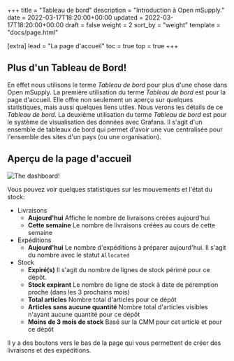 +++
title = "Tableau de bord"
description = "Introduction à Open mSupply."
date = 2022-03-17T18:20:00+00:00
updated = 2022-03-17T18:20:00+00:00
draft = false
weight = 2
sort_by = "weight"
template = "docs/page.html"

[extra]
lead = "La page d'accueil"
toc = true
top = true
+++

## Plus d'un Tableau de Bord!

En effet nous utilisons le terme _Tableau de bord_ pour plus d'une chose dans Open mSupply.
La première utilisation du terme _Tableau de bord_ est pour la page d'accueil. Elle offre non seulement un aperçu sur quelques statistiques, mais aussi quelques liens utiles. Nous verons les détails de ce _Tableau de bord_. 
La deuxième utilisation du terme _Tableau de bord_ est pour le système de visualisation des données avec Grafana. Il s'agit d'un ensemble de tableaux de bord qui permet d'avoir une vue centralisée pour l'ensemble des sites d'un pays (ou une organisation).

## Aperçu de la page d'accueil

![The dashboard!](/docs/introduction/images/dashboard_fr.png)

Vous pouvez voir quelques statistiques sur les mouvements et l'état du stock:

- Livraisons
  - **Aujourd'hui** Affiche le nombre de livraisons créées aujourd'hui
  - **Cette semaine** Le nombre de livraisons créées au cours de cette semaine
- Expéditions
  - **Aujourd'hui** Le nombre d'expéditions à préparer aujourd'hui. Il s'agit du nombre avec le statut `Allocated`
- Stock
  - **Expiré(s)** Il s'agit du nombre de lignes de stock périmé pour ce dépôt.
  - **Stock expirant** Le nombre de ligne de stock à date de péremption proche (dans les 3 prochains mois)
  - **Total articles** Nombre total d'articles pour ce dépôt
  - **Articles sans aucune quantité** Nombre total d'articles visibles n'ayant aucune quantité pour ce dépôt
  - **Moins de 3 mois de stock** Basé sur la CMM pour cet article et pour ce dépôt


Il y a des boutons vers le bas de la page qui vous permettent de créer des livraisons et des expéditions.
